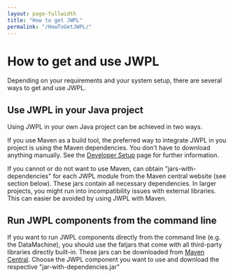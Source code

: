```yaml
---
layout: page-fullwidth
title: "How to get JWPL"
permalink: "/HowToGetJWPL/"
---
```


# How to get and use JWPL

Depending on your requirements and your system setup, there are several ways to get and use JWPL.

## Use JWPL in your Java project

Using JWPL in your own Java project can be achieved in two ways.

If you use Maven as a build tool, the preferred way to integrate JWPL in you project is using the Maven dependencies. You don't have to download anything manually. See the [Developer Setup](https://dkpro.github.io/dkpro-jwpl/DeveloperSetup) page for further information.

If you cannot or do not want to use Maven, can obtain "jars-with-dependencies" for each JWPL module from the Maven central website (see section below). These jars contain all necessary dependencies. In larger projects, you might run into incompatibility issues with external libraries. This can easier be avoided by using JWPL with Maven.

## Run JWPL components from the command line

If you want to run JWPL components directly from the command line (e.g. the DataMachine), you should use the fatjars that come with all third-party libraries directly built-in. These jars can be downloaded from [Maven Central](http://search.maven.org/#search|ga|1|tudarmstadt.ukp.wikipedia). Choose the JWPL component you want to use and download the respective "jar-with-dependencies.jar"